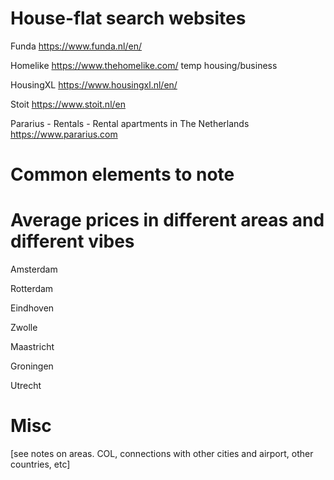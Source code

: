 # House-flat search websites

Funda https://www.funda.nl/en/

Homelike https://www.thehomelike.com/ temp housing/business

HousingXL https://www.housingxl.nl/en/


Stoit https://www.stoit.nl/en

Pararius - Rentals - Rental apartments in The Netherlands
https://www.pararius.com

# Common elements to note

# Average prices in different areas and different vibes
Amsterdam

Rotterdam

Eindhoven

Zwolle

Maastricht

Groningen

Utrecht

# Misc
[see notes on areas. COL, connections with other cities and airport, other countries, etc]
